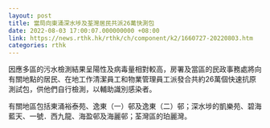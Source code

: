 ```yaml
---
layout: post
title: 當局向東涌深水埗及荃灣居民共派26萬快測包
date: 2022-08-03 17:00:07.000000000 +08:00
link: https://news.rthk.hk/rthk/ch/component/k2/1660727-20220803.htm
categories: rthk
---
```


因應多區的污水檢測結果呈陽性及病毒量相對較高，房署及當區的民政事務處將向有關地點的居民、在地工作清潔員工和物業管理員工派發合共約26萬個快速抗原測試包，供他們自行檢測，以輔助識別感染者。

有關地區包括東涌裕泰苑、逸東（一）邨及逸東（二）邨；深水埗的凱樂苑、碧海藍天、一號．西九龍、海盈邨及海麗邨；荃灣區的珀麗灣。
